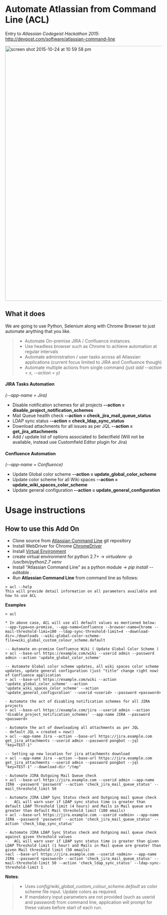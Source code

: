 # Automate Atlassian from Command Line (ACL)
Entry to _Atlassian Codegeist Hackathon 2015_: http://devpost.com/software/atlassian-command-line

<img width="817" alt="screen shot 2015-10-24 at 10 59 58 pm" src="https://cloud.githubusercontent.com/assets/1423996/10714267/7155ae08-7aa3-11e5-8d6f-5d8478e781dd.png">

## What it does
We are going to use Python, Selenium along with Chrome Browser to just automate anything that you like. 
> * Automate On-premise JIRA / Confluence instances.
> * Use headless browser such as Chrome to achieve automation at regular intervals
> * Automate administration / user tasks across all Atlassian applications (current focus limited to JIRA and Confluence though)
> * Automate multiple actions from single command _(just add --action = x, --action = y)_

#### JIRA Tasks Automation
_(--app-name = Jira)_
* Disable notification schemes for all projects **--action = disable_project_notification_schemes**
* Mail Queue health check **--action = check_jira_mail_queue_status**
* LDAP sync status **--action = check_ldap_sync_status**
* Download attachments for all issues as per JQL **--action = get_jira_attachments**
* Add / update list of options associated to Selectfield (Will not be available, instead use Customfield Editor plugin for Jira)

#### Confluence Automation
_(--app-name = Confluence)_
* Update Global color scheme **--action = update_global_color_scheme**
* Update color scheme for all Wiki spaces **--action = update_wiki_spaces_color_scheme**
* Update general configuration **--action = update_general_configuration**

# Usage instructions
## How to use this Add On
* Clone source from [Atlassian Command Line](https://github.com/rkadam/atlassian_command_line) git repository
* Install WebDriver for Chrome [ChromeDriver](http://chromedriver.chromium.org/downloads)
* Install [Virtual Environment](http://docs.python-guide.org/en/latest/dev/virtualenvs/)
* create virtual environment for python 2.7+ -> _virtualenv -p /usr/bin/python2.7 venv_
* Install "Atlassian Command Line" as a python module -> _pip install --editable ._
* _Run_ **Atlassian Command Line** from command line as follows:

```
> acl --help
This will provide detail information on all parameters available and how to use ACL
```
**Examples**

```
> acl

* In above case, ACL will use all default values as mentioned below:
--app-type=on-premise, --app-name=Confluence --browser-name=Chrome --mail-threshold-limi=100 --ldap-sync-threshold-limit=4 --download-dir=./downloads --wiki-global-color-scheme-file=wiki_global_custom_colour_scheme.default
```

```
-- Automate on-premise Confluence Wiki ( Update Global Color Scheme )
> acl --base-url https://example.com/wiki --userid admin --password admin --action 'update_global_color_scheme'
```
```
-- Automate Global color scheme updates, all wiki spaces color scheme updates, update general configuration (just "title" change right now) of Confluence application
> acl --base-url https://example.com/wiki --action 'update_global_color_scheme' --action 'update_wiki_spaces_color_scheme' --action 'update_general_configuration' --userid <userid> --password <password>
```

```
- Automate the act of disabling notification schemes for all JIRA projects
> acl --base-url https://example.com/jira --userid admin --action 'disable_project_notification_schemes' --app-name JIRA --password <password>
```

```
- Automate the act of downloading all attachments as per JQL
- default JQL = created = now()
> acl --app-name Jira --action --base-url https://jira.example.com get_jira_attachments --userid admin --password pongbot --jql "key=TEST-1"

-- Setting up new location for jira attachments download
> acl --app-name Jira --action --base-url https://jira.example.com get_jira_attachments --userid admin --password pongbot --jql "key=TEST-1" --download-dir "/tmp"
```

```
- Automate JIRA Outgoing Mail Queue check
> acl --base-url https://jira.example.com --userid admin --app-name JIRA --password 'password' --action 'check_jira_mail_queue_status' --mail_threshold_limit 50
```

```
- Automate JIRA LDAP Sync Status check and Outgoing mail queue check
-   ACL will warn user if LDAP sync status time is greater than default LDAP Threshold limit (4 hours) and Mails in Mail queue are greater than default Mail threshold limit (100 emails)
> acl --base-url https://jira.example.com --userid <admin> --app-name JIRA --password 'password' --action 'check_jira_mail_queue_status' --action 'check_ldap_sync_status'
```

```
- Automate JIRA LDAP Sync Status check and Outgoing mail queue check against given threshold values
-   ACL will warn user if LDAP sync status time is greater than given LDAP Threshold limit (1 hour) and Mails in Mail queue are greater than given Mail threshold limit (50 emails)
>acl --base-url https://jira.example.com --userid <admin> --app-name JIRA --password <password> --action 'check_jira_mail_queue_status' --mail-threshold-limit 50 --action 'check_ldap_sync_status' --ldap-sync-threshold-limit 1
```
**Notes**: 
>* Uses _config/wiki_global_custom_colour_scheme.default_ as color scheme file input. Update colors as required.
> * If mandatory input parameters are not provided (such as userid and password) from command line, application will prompt for these values before start of each run.
